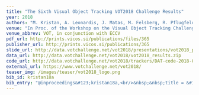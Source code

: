 ```yaml
---
title: "The Sixth Visual Object Tracking VOT2018 Challenge Results"
year: 2018
authors: "M. Kristan, A. Leonardis, J. Matas, M. Felsberg, R. Pflugfelder, L. . Zajc, <i>et al.</i>"
venue: "In Proc. of the Workshop on the Visual Object Tracking Challenge"
venue_abbrev: VOT, in conjunction with ECCV
pdf_url: http://prints.vicos.si/publications/files/365
publisher_url: http://prints.vicos.si/publications/365
slide_url: http://data.votchallenge.net/vot2018/presentations/vot2018_presentation.pdf
data_url: http://data.votchallenge.net/vot2018/vot2018_results.zip
code_url: http://data.votchallenge.net/vot2018/trackers/DAT-code-2018-06-15T07_36_06.008096.zip
external_url: https://www.votchallenge.net/vot2018/
teaser_img: /images/teaser/vot2018_logo.png
bib_id: kristan18a
bib_entry: "@inproceedings&#123;kristan18a,<br/>&nbsp;&nbsp;title = &#123;&#123;The Sixth Visual Object Tracking VOT2018 Challenge Results&#125;&#125;,<br/>&nbsp;&nbsp;author = &#123;Kristan, Matej and Leonardis, Ale&#123;&#92;v&#123;s&#125;&#125; and Matas, Ji&#123;&#92;v&#123;r&#125;&#125;&#123;&#92;'i&#125; and Felsberg, Michael and Pflugfelder, Roman and Zajc, Luka &#123;&#92;v&#123;C&#125;&#125;ehovin and others&#125;,<br/>&nbsp;&nbsp;booktitle = &#123;Proc. of the Workshop on the Visual Object Tracking Challenge (VOT, in conjunction with ECCV)&#125;,<br/>&nbsp;&nbsp;year = &#123;2018&#125;<br/>&#125;"
---
```

